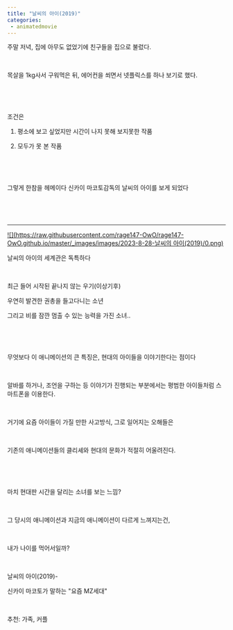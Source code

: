 ```yaml
---
title: "날씨의 아이(2019)"
categories:
 - animatedmovie
---
```









주말 저녁, 집에 아무도 없었기에 친구들을 집으로 불렀다.

​

목살을 1kg사서 구워먹은 뒤, 에어컨을 쐬면서 넷플릭스를 하나 보기로 했다.

​

​

조건은

1) 평소에 보고 싶었지만 시간이 나지 못해 보지못한 작품

2) 모두가 못 본 작품

​

​

그렇게 한참을 헤메이다 신카이 마코토감독의 날씨의 아이를 보게 되었다

​

​





 





---





 



[![](https://raw.githubusercontent.com/rage147-OwO/rage147-OwO.github.io/master/_images/images/2023-8-28-날씨의 아이(2019)/0.png)](#)








날씨의 아이의 세계관은 독특하다

​

최근 들어 시작된 끝나지 않는 우기(이상기후)

우연히 발견한 권총을 들고다니는 소년

그리고 비를 잠깐 멈출 수 있는 능력을 가진 소녀..

​

​

무엇보다 이 애니메이션의 큰 특징은, 현대의 아이들을 이야기한다는 점이다

​

알바를 하거나, 조언을 구하는 등 이야기가 진행되는 부분에서는 평범한 아이들처럼 스마트폰을 이용한다.

​

거기에 요즘 아이들이 가질 만한 사고방식, 그로 일어지는 오해들은 

​

기존의 애니메이션들의 클리셰와 현대의 문화가 적절히 어울려진다.

​

​

마치 현대판 시간을 달리는 소녀를 보는 느낌?

​

그 당시의 애니메이션과 지금의 애니메이션이 다르게 느껴지는건,

​

내가 나이를 먹어서일까?

​

날씨의 아이(2019)-

신카이 마코토가 말하는 "요즘 MZ세대"

​

추천: 가족, 커플

​

​

​

​

​

​

​





 


